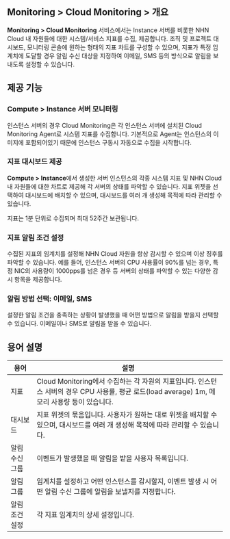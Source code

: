 ## Monitoring > Cloud Monitoring > 개요
**Monitoring > Cloud Monitoring** 서비스에서는 Instance 서버를 비롯한 NHN Cloud 내 자원들에 대한 시스템/서비스 지표를 수집, 제공합니다.
조직 및 프로젝트 대시보드, 모니터링 콘솔에 원하는 형태의 지표 차트를 구성할 수 있으며,
지표가 특정 임계치에 도달할 경우 알림 수신 대상을 지정하여 이메일, SMS 등의 방식으로 알림을 보내도록 설정할 수 있습니다.

## 제공 기능
### Compute > Instance 서버 모니터링
인스턴스 서버의 경우 Cloud Monitoring은 각 인스턴스 서버에 설치된 Cloud Monitoring Agent로 시스템 지표를 수집합니다.
기본적으로 Agent는 인스턴스의 이미지에 포함되어있기 때문에 인스턴스 구동시 자동으로 수집을 시작합니다.

### 지표 대시보드 제공
**Compute > Instance**에서 생성한 서버 인스턴스의 각종 시스템 지표 및 NHN Cloud 내 자원들에 대한 차트로 제공해 각 서버의 상태를 파악할 수 있습니다.
지표 위젯을 선택하여 대시보드에 배치할 수 있으며, 대시보드를 여러 개 생성해 목적에 따라 관리할 수 있습니다.

지표는 1분 단위로 수집되며 최대 52주간 보관됩니다.

### 지표 알림 조건 설정
수집된 지표의 임계치를 설정해 NHN Cloud 자원을 항상 감시할 수 있으며 이상 징후를 파악할 수 있습니다.
예를 들어, 인스턴스 서버의 CPU 사용률이 90%를 넘는 경우, 특정 NIC의 사용량이 1000pps를 넘은 경우 등 서버의 상태를 파악할 수 있는 다양한 감시 항목을 제공합니다.

### 알림 방법 선택: 이메일, SMS
설정한 알림 조건을 충족하는 상황이 발생했을 때 어떤 방법으로 알림을 받을지 선택할 수 있습니다.
이메일이나 SMS로 알림을 받을 수 있습니다.

## 용어 설명
| 용어       | 설명                                                                                                 |
|----------|----------------------------------------------------------------------------------------------------|
| 지표       | Cloud Monitoring에서 수집하는 각 자원의 지표입니다. 인스턴스 서버의 경우 CPU 사용률, 평균 로드(load average) 1m, 메모리 사용량 등이 있습니다. | 
| 대시보드     | 지표 위젯의 묶음입니다. 사용자가 원하는 대로 위젯을 배치할 수 있으며,  대시보드를 여러 개 생성해 목적에 따라 관리할 수 있습니다.                        |                     
| 알림 수신 그룹 | 이벤트가 발생했을 때 알림을 받을 사용자 목록입니다.                                                                      |                                                                       
| 알림 그룹    | 임계치를 설정하고 어떤 인스턴스를 감시할지, 이벤트 발생 시 어떤 알림 수신 그룹에 알림을 보낼지를 지정합니다.                                     |                                      
| 알림 조건 설정 | 각 지표 임계치의 상세 설정입니다.                                                                                |                                                                                 
